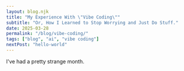 ```yaml
---
layout: blog.njk
title: "My Experience With \"Vibe Coding\""
subtitle: "Or, How I Learned to Stop Worrying and Just Do Stuff."
date: 2025-03-28
permalink: "/blog/vibe-coding/"
tags: ["blog", "ai", "vibe coding"]
nextPost: "hello-world"
---
```


I've had a pretty strange month.